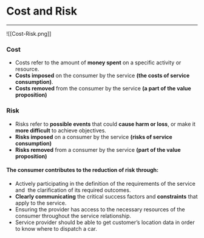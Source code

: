 # Cost and Risk
 ---

![[Cost-Risk.png]]

### Cost 
- Costs refer to the amount of **money spent** on a specific activity or resource. 
- **Costs imposed** on the consumer by the service **(the costs of service consumption)**. 
- **Costs removed** from the consumer by the service **(a part of the value proposition)** 

### Risk 
 - Risks refer to **possible events** that could **cause harm or loss**, or make it **more difficult** to achieve objectives.
- **Risks imposed** on a consumer by the service **(risks of service consumption)**
- **Risks removed** from a consumer by the service **(part of the value proposition)**


#### The consumer contributes to the reduction of risk through:
- Actively participating in the definition of the requirements of the service and  the clarification of its required outcomes.
- **Clearly communicating** the critical success factors and **constraints** that apply to the service.
- Ensuring the provider has access to the necessary resources of the consumer throughout the service relationship.
- Service provider should be able to get customer’s location data in order to know where to dispatch a car.